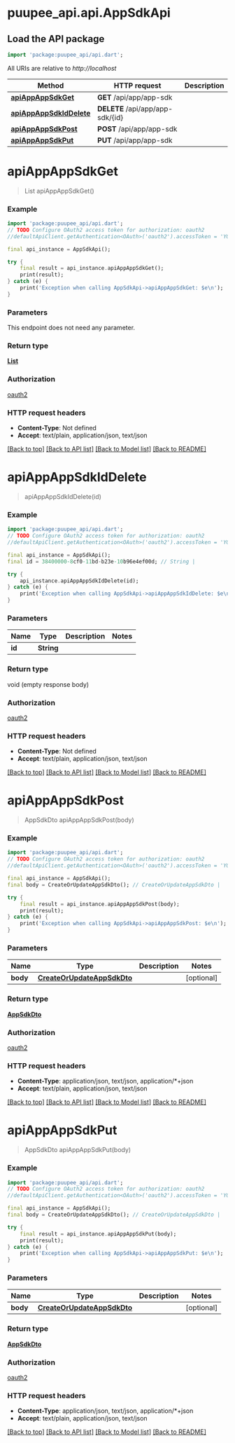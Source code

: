 # puupee_api.api.AppSdkApi

## Load the API package
```dart
import 'package:puupee_api/api.dart';
```

All URIs are relative to *http://localhost*

Method | HTTP request | Description
------------- | ------------- | -------------
[**apiAppAppSdkGet**](AppSdkApi.md#apiappappsdkget) | **GET** /api/app/app-sdk | 
[**apiAppAppSdkIdDelete**](AppSdkApi.md#apiappappsdkiddelete) | **DELETE** /api/app/app-sdk/{id} | 
[**apiAppAppSdkPost**](AppSdkApi.md#apiappappsdkpost) | **POST** /api/app/app-sdk | 
[**apiAppAppSdkPut**](AppSdkApi.md#apiappappsdkput) | **PUT** /api/app/app-sdk | 


# **apiAppAppSdkGet**
> List<AppSdkDto> apiAppAppSdkGet()



### Example
```dart
import 'package:puupee_api/api.dart';
// TODO Configure OAuth2 access token for authorization: oauth2
//defaultApiClient.getAuthentication<OAuth>('oauth2').accessToken = 'YOUR_ACCESS_TOKEN';

final api_instance = AppSdkApi();

try {
    final result = api_instance.apiAppAppSdkGet();
    print(result);
} catch (e) {
    print('Exception when calling AppSdkApi->apiAppAppSdkGet: $e\n');
}
```

### Parameters
This endpoint does not need any parameter.

### Return type

[**List<AppSdkDto>**](AppSdkDto.md)

### Authorization

[oauth2](../README.md#oauth2)

### HTTP request headers

 - **Content-Type**: Not defined
 - **Accept**: text/plain, application/json, text/json

[[Back to top]](#) [[Back to API list]](../README.md#documentation-for-api-endpoints) [[Back to Model list]](../README.md#documentation-for-models) [[Back to README]](../README.md)

# **apiAppAppSdkIdDelete**
> apiAppAppSdkIdDelete(id)



### Example
```dart
import 'package:puupee_api/api.dart';
// TODO Configure OAuth2 access token for authorization: oauth2
//defaultApiClient.getAuthentication<OAuth>('oauth2').accessToken = 'YOUR_ACCESS_TOKEN';

final api_instance = AppSdkApi();
final id = 38400000-8cf0-11bd-b23e-10b96e4ef00d; // String | 

try {
    api_instance.apiAppAppSdkIdDelete(id);
} catch (e) {
    print('Exception when calling AppSdkApi->apiAppAppSdkIdDelete: $e\n');
}
```

### Parameters

Name | Type | Description  | Notes
------------- | ------------- | ------------- | -------------
 **id** | **String**|  | 

### Return type

void (empty response body)

### Authorization

[oauth2](../README.md#oauth2)

### HTTP request headers

 - **Content-Type**: Not defined
 - **Accept**: text/plain, application/json, text/json

[[Back to top]](#) [[Back to API list]](../README.md#documentation-for-api-endpoints) [[Back to Model list]](../README.md#documentation-for-models) [[Back to README]](../README.md)

# **apiAppAppSdkPost**
> AppSdkDto apiAppAppSdkPost(body)



### Example
```dart
import 'package:puupee_api/api.dart';
// TODO Configure OAuth2 access token for authorization: oauth2
//defaultApiClient.getAuthentication<OAuth>('oauth2').accessToken = 'YOUR_ACCESS_TOKEN';

final api_instance = AppSdkApi();
final body = CreateOrUpdateAppSdkDto(); // CreateOrUpdateAppSdkDto | 

try {
    final result = api_instance.apiAppAppSdkPost(body);
    print(result);
} catch (e) {
    print('Exception when calling AppSdkApi->apiAppAppSdkPost: $e\n');
}
```

### Parameters

Name | Type | Description  | Notes
------------- | ------------- | ------------- | -------------
 **body** | [**CreateOrUpdateAppSdkDto**](CreateOrUpdateAppSdkDto.md)|  | [optional] 

### Return type

[**AppSdkDto**](AppSdkDto.md)

### Authorization

[oauth2](../README.md#oauth2)

### HTTP request headers

 - **Content-Type**: application/json, text/json, application/*+json
 - **Accept**: text/plain, application/json, text/json

[[Back to top]](#) [[Back to API list]](../README.md#documentation-for-api-endpoints) [[Back to Model list]](../README.md#documentation-for-models) [[Back to README]](../README.md)

# **apiAppAppSdkPut**
> AppSdkDto apiAppAppSdkPut(body)



### Example
```dart
import 'package:puupee_api/api.dart';
// TODO Configure OAuth2 access token for authorization: oauth2
//defaultApiClient.getAuthentication<OAuth>('oauth2').accessToken = 'YOUR_ACCESS_TOKEN';

final api_instance = AppSdkApi();
final body = CreateOrUpdateAppSdkDto(); // CreateOrUpdateAppSdkDto | 

try {
    final result = api_instance.apiAppAppSdkPut(body);
    print(result);
} catch (e) {
    print('Exception when calling AppSdkApi->apiAppAppSdkPut: $e\n');
}
```

### Parameters

Name | Type | Description  | Notes
------------- | ------------- | ------------- | -------------
 **body** | [**CreateOrUpdateAppSdkDto**](CreateOrUpdateAppSdkDto.md)|  | [optional] 

### Return type

[**AppSdkDto**](AppSdkDto.md)

### Authorization

[oauth2](../README.md#oauth2)

### HTTP request headers

 - **Content-Type**: application/json, text/json, application/*+json
 - **Accept**: text/plain, application/json, text/json

[[Back to top]](#) [[Back to API list]](../README.md#documentation-for-api-endpoints) [[Back to Model list]](../README.md#documentation-for-models) [[Back to README]](../README.md)

